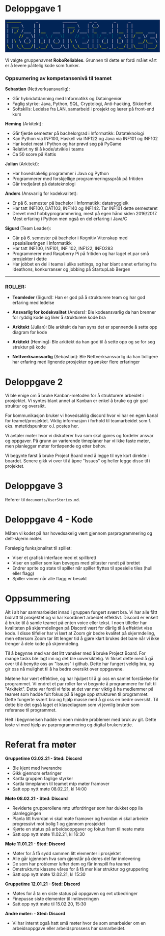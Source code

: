 # Deloppgave 1

![logo.png](../assets/logo.png)

Vi valgte gruppenavnet **RoboReliables**. Grunnen til dette er fordi målet vårt 
er å levere pålitelig kode som funker.

### Oppsumering av kompetansenivå til teamet

**Sebastian** (Nettverksansvarlig):
- Går hybridutdanning med Informatikk og Dataingeniør
- Faglig styrke: Java, Python, SQL, Cryptologi, Anti-hacking, Sikkerhet
- Softskills: Ledelse fra LAN, samarbeid i prosjekt og lærer på front-end kurs


**Heming** (Arkitekt):
- Går fjerde semester på bachelorgrad i Informatikk: Datateknologi
- Kan Python via INF100, Haskell via INF122 og Java via INF101 og INF102
- Har kodet mest i Python og har prøvd seg på PyGame
- Relativt ny til å kode/utvikle i teams
- Ca 50 score på Kattis


**Julian** (Arkitekt):
- Har hovedsakelig programmer i Java og Python
- Programmerer med forskjellige programmeringsspråk på fritiden
- Går tredjeåret på datateknologi


**Anders** (Ansvarlig for kodekvalitet):
- Er på 6. semester på bachelor i Informatikk: datatryggleik
- Har tatt INF100, DAT103, INF140 og INF142. Tar INF101 dette semesteret
- Drevet med hobbyprogrammering, mest på egen hånd siden 2016/2017. Mest 
erfaring i Python men også en del erfaring i Java/C

  
**Sigurd** (Team Leader):
- Går på 6. semester på bachelor i Kognitiv Vitenskap med spesialiseringen i Informatikk
- Har tatt INF100, INF101, INF 102, INF122, INFO283
- Programmerer med Raspberry Pi på fritiden og har laget et par små prosjekter i dette
- Har jobbet en del i teams i ulike settings, og har blant annet erfaring fra
Ideathons, konkurranser og jobbing på StartupLab Bergen

- - - - - - - - - - 
  
### ROLLER:
- **Teamleder** (Sigurd): Han er god på å strukturere team og har god erfaring med ledelse

- **Ansvarlig for kodekvalitet** (Anders): Ble kodeansvarlig da han brenner for ryddig kode og liker å strukturere kode bra

- **Arkitekt** (Julian): Ble arkitekt da han syns det er spennende å sette opp diagram for kode

- **Arkitekt** (Heming): Ble arkitekt da han god til å sette opp og se for seg struktur på kode

- **Nettverksansvarlig** (Sebastian): Ble Nettverksansvarlig da han tidligere har erfaring med lignende prosjekter og ønsker flere erfaringer



# Deloppgave 2
  
Vi ble enige om å bruke Kanban-metoden for å strukturere arbeidet i prosjektet.
Vi syntes blant annet at Kanban er enkel å bruke og gir god struktur og oversikt.

For kommunikasjon bruker vi hovedsaklig discord hvor vi har en egen kanal for teamet/prosjektet. 
Viktig informasjon i forhold til teamarbeidet som f. eks. møtetidspunkter o.l. postes her.

Vi avtaler møter hvor vi diskuterer hva som skal gjøres og fordeler ansvar og oppgaver.
På grunn av varierende timeplaner har vi ikke faste møter, men planlegger møter fortløpende og etter behov.

Vi begynte først å bruke Project Board med å legge til nye kort direkte i boardet.
Senere gikk vi over til å åpne "Issues" og heller legge disse til i projektet.

# Deloppgave 3

Referer til `documents/UserStories.md`.

# Deloppgave 4 - Kode

Måten vi kodet på har hovedsakelig vært gjennom parprogrammering og
delt-skjerm møter. 

Foreløpig funksjonalitet til spillet:
- Viser et grafisk interface med et spillbrett
- Viser en spiller som kan beveges med piltaster rundt på brettet
- Endrer sprite og state til spiller når spiller flyttes til spesielle tiles (hull eller flagg)
- Spiller vinner når alle flagg er besøkt


# Oppsummering

Alt i alt har sammarbeidet innad i gruppen fungert svært bra. Vi har alle fått bidratt til prosjektet
og vi har koordinert arbeidet effektivt. Discord er enkelt å bruke til å samle teamet på enten voice eller
tekst. I noen tilfeller har kvaliteten på skjermdelingen på Discord vært for dårlig til
å effektivt vise kode. I disse tilfeller har vi lært at Zoom gir bedre kvalitet på skjermdeling, men ettersom
Zoom tar litt lenger tid å gjøre klart brukes det bare når vi ikke trenger å dele kode på skjermdeling.

Til å begynne med var det litt vansker med å bruke Project Board. For mange tasks ble lagt inn og det ble
uoversiktelig. Vi fikset dette med å gå over til å benytte oss av "Issues" i github. Dette
har fungert veldig bra, og gir oss nå mulighet til å ha bedre oversikt over oppgavene.

Møtene har vært effektive, og har hjulpet til å gi oss en samlet forståelse for programmet. Vi endret et par
roller før vi begynte å programmere for fult til "Arkitekt". Dette var fordi vi følte at det var mer viktig å
ha medlemmer på teamet som hadde fult fokus på å legge opp strukturen til programmet. Dette fungerte svært bra
og hjalp masse med å gi oss en bedre oversikt. Til dette ble det også laget et klasediagram som vi jevnlig bruker
som referanse til programmet.

Helt i begynnelsen hadde vi noen mindre problemer med bruk av git. Dette løste vi med hjelp av parprogrammering
og digital brukerstøtte.

# Referat fra møter

**Gruppetime 03.02.21 - Sted: Discord** 
- Ble kjent med hverandre
- Gikk gjennom erfaringer
- Kartla gruppen faglige styrker
- Kartla timeplanen til teamet mtp møter framover
- Satt opp nytt møte 08.02.21, kl 14:00

**Møte 08.02.21  - Sted: Discord**
- Reviderte grupperollene mtp utfordringer som har dukket opp ila planleggingen
- Planla litt hvordan vi skal møte framover og hvordan vi skal arbeide progressivt mot bolig 1 og gjennom prosjektet
- Kjørte en status på arbeidsoppgaver og fokus fram til neste møte
- Satt opp nytt møte 11.02.21, kl 16:30

**Møte 11.01.21 - Sted: Discord**
- Møter for å få sydd sammen litt elementer i prosjektet
- Alle går igjennom hva som gjenstår på deres del før innlevering
- De som har problemer lufter dem og får innspill fra teamet
- Omstrukturte klassne våres for å få mer klar struktur og gruppering
- Satt opp nytt møte 12.02.21, kl 15:30

**Gruppetime 12.01.21 - Sted: Discord**
- Møtes for å ta en siste status på oppgaven og evt utbedringer
- Finepusse siste elementer til innleveringen
- Satt opp nytt møte til 15.02.20, 15:30

**Andre møter: - Sted: Discord**
- Vi har internt også hatt små møter hvor de som smarbeider om en arbeidsoppgave eller arbeidsprossess har samarbeidet.
